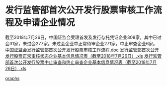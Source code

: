 # 发行监管部首次公开发行股票审核工作流程及申请企业情况 
截至2018年7月26日，中国证监会受理首发及发行存托凭证企业308家，其中已过会31家，未过会277家。未过会企业中正常待审企业271家，中止审查企业6家。
[中国证监会发行监管部首次公开发行股票审核工作流程.doc](http://www.csrc.gov.cn/pub/zjhpublic/G00306202/201803/P020180610601321891833.doc)
[发行监管部首次公开发行股票正常审核状态企业基本信息情况表（截至2018年7月26日）.xls](http://www.csrc.gov.cn/pub/zjhpublic/G00306202/201803/P020180727734729547124.xls)
[发行监管部首次公开发行股票中止审查和终止审查企业基本信息情况表（截至2018年7月26日）.xls](http://www.csrc.gov.cn/pub/zjhpublic/G00306202/201803/P020180727734729853623.xls)

[graphs](graph.html ':include :type=iframe width=1200px  height=3500px frameborder=0 marginheight=0  marginwidth=0 scrolling="no"' ) 

        